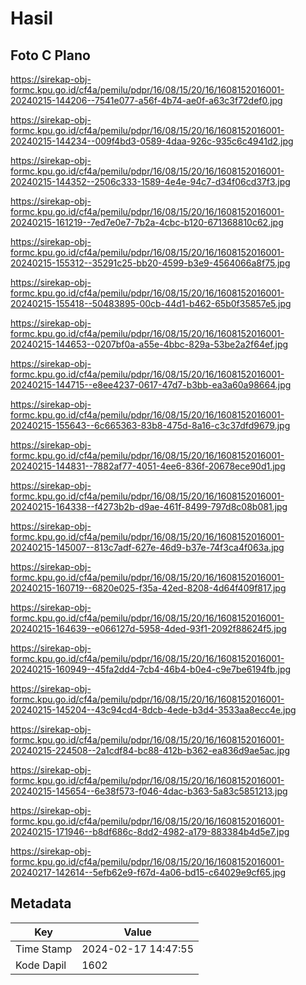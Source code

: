 # Hasil

## Foto C Plano

https://sirekap-obj-formc.kpu.go.id/cf4a/pemilu/pdpr/16/08/15/20/16/1608152016001-20240215-144206--7541e077-a56f-4b74-ae0f-a63c3f72def0.jpg

https://sirekap-obj-formc.kpu.go.id/cf4a/pemilu/pdpr/16/08/15/20/16/1608152016001-20240215-144234--009f4bd3-0589-4daa-926c-935c6c4941d2.jpg

https://sirekap-obj-formc.kpu.go.id/cf4a/pemilu/pdpr/16/08/15/20/16/1608152016001-20240215-144352--2506c333-1589-4e4e-94c7-d34f06cd37f3.jpg

https://sirekap-obj-formc.kpu.go.id/cf4a/pemilu/pdpr/16/08/15/20/16/1608152016001-20240215-161219--7ed7e0e7-7b2a-4cbc-b120-671368810c62.jpg

https://sirekap-obj-formc.kpu.go.id/cf4a/pemilu/pdpr/16/08/15/20/16/1608152016001-20240215-155312--35291c25-bb20-4599-b3e9-4564066a8f75.jpg

https://sirekap-obj-formc.kpu.go.id/cf4a/pemilu/pdpr/16/08/15/20/16/1608152016001-20240215-155418--50483895-00cb-44d1-b462-65b0f35857e5.jpg

https://sirekap-obj-formc.kpu.go.id/cf4a/pemilu/pdpr/16/08/15/20/16/1608152016001-20240215-144653--0207bf0a-a55e-4bbc-829a-53be2a2f64ef.jpg

https://sirekap-obj-formc.kpu.go.id/cf4a/pemilu/pdpr/16/08/15/20/16/1608152016001-20240215-144715--e8ee4237-0617-47d7-b3bb-ea3a60a98664.jpg

https://sirekap-obj-formc.kpu.go.id/cf4a/pemilu/pdpr/16/08/15/20/16/1608152016001-20240215-155643--6c665363-83b8-475d-8a16-c3c37dfd9679.jpg

https://sirekap-obj-formc.kpu.go.id/cf4a/pemilu/pdpr/16/08/15/20/16/1608152016001-20240215-144831--7882af77-4051-4ee6-836f-20678ece90d1.jpg

https://sirekap-obj-formc.kpu.go.id/cf4a/pemilu/pdpr/16/08/15/20/16/1608152016001-20240215-164338--f4273b2b-d9ae-461f-8499-797d8c08b081.jpg

https://sirekap-obj-formc.kpu.go.id/cf4a/pemilu/pdpr/16/08/15/20/16/1608152016001-20240215-145007--813c7adf-627e-46d9-b37e-74f3ca4f063a.jpg

https://sirekap-obj-formc.kpu.go.id/cf4a/pemilu/pdpr/16/08/15/20/16/1608152016001-20240215-160719--6820e025-f35a-42ed-8208-4d64f409f817.jpg

https://sirekap-obj-formc.kpu.go.id/cf4a/pemilu/pdpr/16/08/15/20/16/1608152016001-20240215-164639--e066127d-5958-4ded-93f1-2092f88624f5.jpg

https://sirekap-obj-formc.kpu.go.id/cf4a/pemilu/pdpr/16/08/15/20/16/1608152016001-20240215-160949--45fa2dd4-7cb4-46b4-b0e4-c9e7be6194fb.jpg

https://sirekap-obj-formc.kpu.go.id/cf4a/pemilu/pdpr/16/08/15/20/16/1608152016001-20240215-145204--43c94cd4-8dcb-4ede-b3d4-3533aa8ecc4e.jpg

https://sirekap-obj-formc.kpu.go.id/cf4a/pemilu/pdpr/16/08/15/20/16/1608152016001-20240215-224508--2a1cdf84-bc88-412b-b362-ea836d9ae5ac.jpg

https://sirekap-obj-formc.kpu.go.id/cf4a/pemilu/pdpr/16/08/15/20/16/1608152016001-20240215-145654--6e38f573-f046-4dac-b363-5a83c5851213.jpg

https://sirekap-obj-formc.kpu.go.id/cf4a/pemilu/pdpr/16/08/15/20/16/1608152016001-20240215-171946--b8df686c-8dd2-4982-a179-883384b4d5e7.jpg

https://sirekap-obj-formc.kpu.go.id/cf4a/pemilu/pdpr/16/08/15/20/16/1608152016001-20240217-142614--5efb62e9-f67d-4a06-bd15-c64029e9cf65.jpg


## Metadata

| Key        | Value               |
| ---------- | ------------------- |
| Time Stamp | 2024-02-17 14:47:55 |
| Kode Dapil | 1602                |



